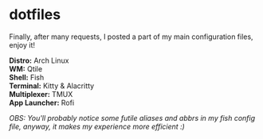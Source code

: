 # dotfiles

Finally, after many requests, I posted a part of my main configuration files, enjoy it!

**Distro:** Arch Linux \
**WM:** Qtile \
**Shell:** Fish \
**Terminal:** Kitty & Alacritty \
**Multiplexer:** TMUX \
**App Launcher:** Rofi 

*OBS: You'll probably notice some futile aliases and abbrs in my fish config file, anyway, it makes my experience more efficient :)*
